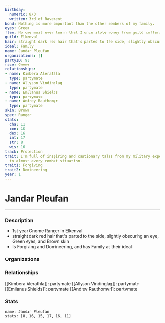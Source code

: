 ```yaml
---
birthday:
  numeric: 8/3
  written: 3rd of Ravenent
bond: Nothing is more important than the other members of my family.
eyes: Green
flaw: No one must ever learn that I once stole money from guild coffers.
guild: Elkenval
hair: straight dark red hair that's parted to the side, slightly obscuring an eye
ideal: Family
name: Jandar Pleufan
organizations: []
partyID: 91
race: Gnome
relationships:
- name: Kimbera Alerathla
  type: partymate
- name: Allyson Vindinglag
  type: partymate
- name: Emilanus Shields
  type: partymate
- name: Andrey Rauthomyr
  type: partymate
skin: Brown
spec: Ranger
stats:
  cha: 11
  con: 15
  dex: 16
  int: 17
  str: 8
  wis: 16
track: Protection
trait: I'm full of inspiring and cautionary tales from my military experience relevant
  to almost every combat situation.
trait1: Forgiving
trait2: Domineering
year: 1
---
```

# Jandar Pleufan
---
### Description
- 1st year Gnome Ranger in Elkenval
- straight dark red hair that's parted to the side, slightly obscuring an eye, Green eyes, and Brown skin
- Is Forgiving and Domineering, and has Family as their ideal

### Organizations
### Relationships
[[Kimbera Alerathla]]: partymate
[[Allyson Vindinglag]]: partymate
[[Emilanus Shields]]: partymate
[[Andrey Rauthomyr]]: partymate
### Stats
```statblock
name: Jandar Pleufan
stats: [8, 16, 15, 17, 16, 11]
```